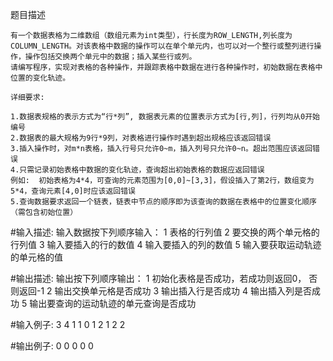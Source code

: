 题目描述

    有一个数据表格为二维数组（数组元素为int类型），行长度为ROW_LENGTH,列长度为COLUMN_LENGTH。对该表格中数据的操作可以在单个单元内，也可以对一个整行或整列进行操作，操作包括交换两个单元中的数据；插入某些行或列。
    请编写程序，实现对表格的各种操作，并跟踪表格中数据在进行各种操作时，初始数据在表格中位置的变化轨迹。

    详细要求:

    1.数据表规格的表示方式为“行*列”, 数据表元素的位置表示方式为[行,列]，行列均从0开始编号
    2.数据表的最大规格为9行*9列，对表格进行操作时遇到超出规格应该返回错误
    3.插入操作时，对m*n表格，插入行号只允许0~m，插入列号只允许0~n。超出范围应该返回错误
    4.只需记录初始表格中数据的变化轨迹，查询超出初始表格的数据应返回错误
    例如:  初始表格为4*4，可查询的元素范围为[0,0]~[3,3]，假设插入了第2行，数组变为5*4，查询元素[4,0]时应该返回错误
    5.查询数据要求返回一个链表，链表中节点的顺序即为该查询的数据在表格中的位置变化顺序（需包含初始位置）


#输入描述:
    输入数据按下列顺序输入：
    1 表格的行列值
    2 要交换的两个单元格的行列值
    3 输入要插入的行的数值
    4 输入要插入的列的数值
    5 输入要获取运动轨迹的单元格的值


#输出描述:
    输出按下列顺序输出：
    1 初始化表格是否成功，若成功则返回0， 否则返回-1
    2 输出交换单元格是否成功
    3 输出插入行是否成功
    4 输出插入列是否成功
    5 输出要查询的运动轨迹的单元查询是否成功

#输入例子:
    3 4
    1 1
    0 1
    2
    1
    2 2

#输出例子:
    0
    0
    0
    0
    0